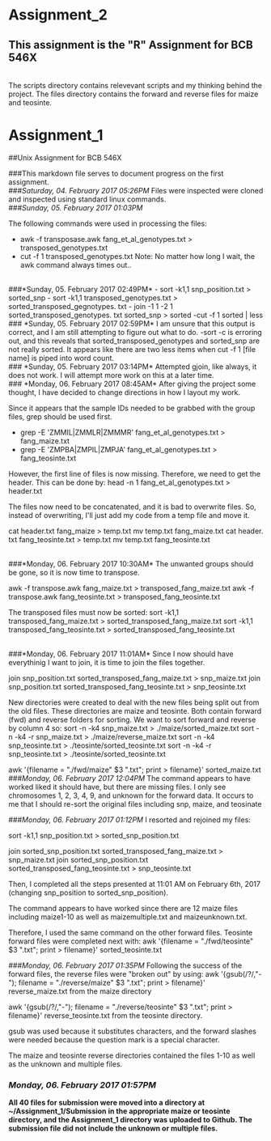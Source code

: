 # Assignment_2
## This assignment is the "R" Assignment for BCB 546X
<br>
The scripts directory contains relevevant scripts and my thinking behind the project.
The files directory contains the forward and reverse files for maize and teosinte.
<br>


# Assignment_1
##Unix Assignment for BCB 546X

###This markdown file serves to document progress on the first assignment.
<br>
###*Saturday, 04. February 2017 05:26PM*
Files were inspected were cloned and inspected using standard linux commands. 
<br>
###*Sunday, 05. February 2017 01:03PM* 

The following commands were used in processing the files:
 - awk -f transposase.awk fang_et_al_genotypes.txt > transposed_genotypes.txt
 - cut -f 1  transposed_genotypes.txt
 Note: No matter how long I wait, the awk command always times out..
 
 <br>
###*Sunday, 05. February 2017 02:49PM* 
- sort -k1,1 snp_position.txt > sorted_snp
- sort -k1,1 transposed_genotypes.txt > sorted_transposed_gegnotypes. txt
- join -1 1 -2 1 sorted_transposed_genotypes. txt sorted_snp > sorted
-cut -f 1 sorted | less

<br>
### *Sunday, 05. February 2017 02:59PM*
I am unsure that this output is correct, and I am still attempting to figure out what to do.
-sort -c is erroring out, and this reveals that sorted_transposed_genotypes and sorted_snp are not really sorted.
It appears like there are two less items when cut -f 1 [file name] is piped into word count.

<br>
### *Sunday, 05. February 2017 03:14PM*
Attempted gjoin, like always, it does not work.
I will attempt more work on this at a later time.
<br>
### *Monday, 06. February 2017 08:45AM* 
After giving the project some thought, I have decided to change directions in how I layout my work.

Since it appears that the sample IDs needed to be grabbed with the group files, grep should be used first.
- grep -E 'ZMMIL|ZMMLR|ZMMMR' fang_et_al_genotypes.txt > fang_maize.txt
- grep -E 'ZMPBA|ZMPIL|ZMPJA' fang_et_al_genotypes.txt > fang_teosinte.txt

However, the first line of files is now missing. Therefore,
we need to get the header. This can be done by:
head -n 1 fang_et_al_genotypes.txt > header.txt

The files now need to be concatenated, and it is bad to overwrite files. So, instead of overwriting, I'll just add my code from a temp file and move it.

cat header.txt fang_maize > temp.txt
mv temp.txt fang_maize.txt
cat header. txt fang_teosinte.txt > temp.txt
 mv temp.txt fang_teosinte.txt

<br>
###*Monday, 06. February 2017 10:30AM*
The unwanted groups should be gone, so it is now time to transpose.

 awk -f transpose.awk fang_maize.txt > transposed_fang_maize.txt
awk -f transpose.awk fang_teosinte.txt > transposed_fang_teosinte.txt

The transposed files must now be sorted: 
sort -k1,1 transposed_fang_maize.txt > sorted_transposed_fang_maize.txt
sort -k1,1 transposed_fang_teosinte.txt > sorted_transposed_fang_teosinte.txt


<br>
###*Monday, 06. February 2017 11:01AM* 
Since I now should have everythinig I want to join, it is time to join the files together.

join snp_position.txt sorted_transposed_fang_maize.txt > snp_maize.txt
join snp_position.txt sorted_transposed_fang_teosinte.txt > snp_teosinte.txt

New directories were created to deal with the new files being split out from the old files. These directories are maize and teosinte. Both contain forward (fwd) and reverse folders for sorting. We want to sort forward and reverse by column 4 so:
sort -n -k4 snp_maize.txt > ./maize/sorted_maize.txt
sort -n -k4 -r snp_maize.txt > ./maize/reverse_maize.txt
sort -n -k4 snp_teosinte.txt > ./teosinte/sorted_teosinte.txt
sort -n -k4 -r snp_teosinte.txt > ./teosinte/sorted_teosinte.txt

awk '{filename = "./fwd/maize" $3 ".txt"; print > filename}' sorted_maize.txt
<br>
###*Monday, 06. February 2017 12:04PM* 
The command appears to have worked liked it should have, but there are missing files. I only see chromosomes 1, 2, 3, 4, 9, and unknown for the forward data.
It occurs to me that I should re-sort the original files including snp, maize, and teosinate

###*Monday, 06. February 2017 01:12PM* 
I resorted and rejoined my files:

sort -k1,1 snp_position.txt > sorted_snp_position.txt

join sorted_snp_position.txt sorted_transposed_fang_maize.txt > snp_maize.txt
join sorted_snp_position.txt sorted_transposed_fang_teosinte.txt > snp_teosinte.txt
 
 Then, I completed all the steps presented at 11:01 AM on February 6th, 2017 (changing snp_position to sorted_snp_position).
 
 The command appears to have worked since there are 12 maize files including maize1-10 as well as maizemultiple.txt and maizeunknown.txt.
 
 Therefore, I used the same command on the other forward files. Teosinte forward files were completed next with:
 awk '{filename = "./fwd/teosinte" $3 ".txt"; print > filename}' sorted_teosinte.txt
 <br>
 
###*Monday, 06. February 2017 01:35PM* 
Following the success of the forward files, the reverse files were "broken out" by using:
awk '{gsub(/\?/,"-"); filename = "./reverse/maize" $3 ".txt"; print > filename}' reverse_maize.txt 	from the maize directory 

 awk '{gsub(/\?/,"-"); filename = "./reverse/teosinte" $3 ".txt"; print > filename}' reverse_teosinte.txt	from the teosinte directory.
 
 gsub was used because it substitutes characters, and the forward slashes were needed because the question mark is a special character.
 
 The maize and teosinte reverse directories contained the files 1-10 as well as the unknown and multiple files.
 <br>
 
 
### *Monday, 06. February 2017 01:57PM*
  **All 40 files for submission were moved into a directory at ~/Assignment_1/Submission in the appropriate maize or teosinte directory, and the Assignment_1 directory was uploaded to Github. The submission file did not include the unknown or multiple files.**
 
 
 
 
 
 
 
 
